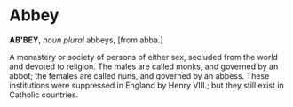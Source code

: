 # Abbey

**AB'BEY**, _noun_ _plural_ abbeys, \[from abba.\]

A monastery or society of persons of either sex, secluded from the world and devoted to religion. The males are called monks, and governed by an abbot; the females are called nuns, and governed by an abbess. These institutions were suppressed in England by Henry VIII.; but they still exist in Catholic countries.